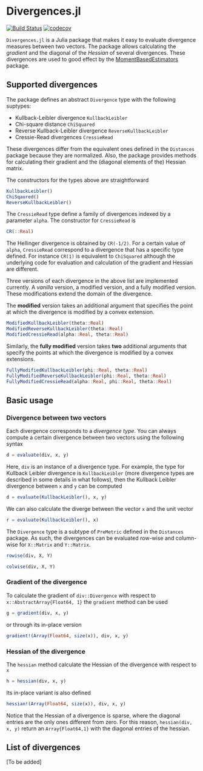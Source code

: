 # Divergences.jl

[![Build Status](https://travis-ci.org/gragusa/Divergences.jl.svg?branch=master)](https://travis-ci.org/gragusa/Divergences.jl) [![codecov](https://codecov.io/gh/gragusa/Divergences.jl/branch/master/graph/badge.svg)](https://codecov.io/gh/gragusa/Divergences.jl)

`Divergences.jl` is a Julia package that makes it easy to evaluate divergence measures between two vectors. The package allows calculating the *gradient*  and the diagonal of the *Hessian* of several divergences. These divergences are used to good effect by the  [MomentBasedEstimators](http://github.com/gragusa/MomentBasedEstimators.jl/git) package.


## Supported divergences

The package defines an abstract `Divergence` type with the following suptypes:

* Kullback-Leibler divergence `KullbackLeibler`
* Chi-square distance `ChiSquared`
* Reverse Kullback-Leibler divergence `ReverseKullbackLeibler`
* Cressie-Read divergences `CressieRead`

These divergences differ from the equivalent ones defined in the `Distances` package because they are normalized. Also, the package provides methods for calculating their gradient and the (diagonal elements of the) Hessian matrix.

The constructors for the types above are straightforward
```julia
KullbackLeibler()
ChiSqaured()
ReverseKullbackLeibler()
```
The `CressieRead` type define a family of divergences indexed by a parameter `alpha`. The constructor for `CressieRead` is
```julia
CR(::Real)
```
The Hellinger divergence is obtained by `CR(-1/2)`. For a certain value of `alpha`, `CressieRead` correspond to a divergence that has a specific type defined. For instance `CR(1)` is equivalent to `ChiSquared` although the underlying code for evaluation and calculation of the gradient and Hessian are different. 

Three versions of each divergence in the above list are implemented currently. A *vanilla* version, a modified version, and a fully modified version. These modifications extend the domain of the divergence.

The **modified** version takes an additional argument that specifies the point at which the divergence is modified by a convex extension. 
```julia
ModifiedKullbackLeibler(theta::Real)
ModifiedReverseKullbackLeibler(theta::Real)
ModifiedCressieRead(alpha::Real, theta::Real)
```

Similarly, the **fully modified** version takes **two** additional arguments that specify the points at which the divergence is modified by a convex extensions.
```julia
FullyModifiedKullbackLeibler(phi::Real, theta::Real)
FullyModifiedReverseKullbackLeibler(phi::Real, theta::Real)
FullyModifiedCressieRead(alpha::Real, phi::Real, theta::Real)
```


## Basic usage 

### Divergence between two vectors

Each divergence corresponds to a *divergence type*. You can always compute a certain divergence between two vectors using the following syntax

```julia
d = evaluate(div, x, y)
```

Here, `div` is an instance of a divergence type. For example, the type for Kullback Leibler divergence is ``KullbackLeibler`` (more divergence types are described in some details in what follows), then the Kullback Leibler divergence between ``x`` and ``y`` can be computed
```julia
d = evaluate(KullbackLeibler(), x, y)
```

We can also calculate the diverge between the vector ``x`` and the unit vector
```julia
r = evaluate(KullbackLeibler(), x)
```

The `Divergence` type is a subtype of `PreMetric` defined in the `Distances` package. As such, the divergences can be evaluated row-wise and column-wise for `X::Matrix` and `Y::Matrix`. 

```julia
rowise(div, X, Y)
```

```julia
colwise(div, X, Y)
```

### Gradient of the divergence

To calculate the gradient of  `div::Divergence` with respect to ``x::AbstractArray{Float64, 1}`` the
`gradient` method can be used
```julia
g = gradient(div, x, y)
```
or through its in-place version
```julia
gradient!(Array(Float64, size(x)), div, x, y)
```

### Hessian of the divergence
The `hessian` method calculate the Hessian of the divergence with respect to ``x`` 
```julia
h = hessian(div, x, y)
```
Its in-place variant is also defined
```julia
hessian!(Array(Float64, size(x)), div, x, y)
```

Notice that the Hessian of a divergence is sparse, where the diagonal entries are the only ones different from zero. For this reason, `hessian(div, x, y)` return an `Array{Float64,1}` with the diagonal entries of the hessian.

## List of divergences

[To be added]

